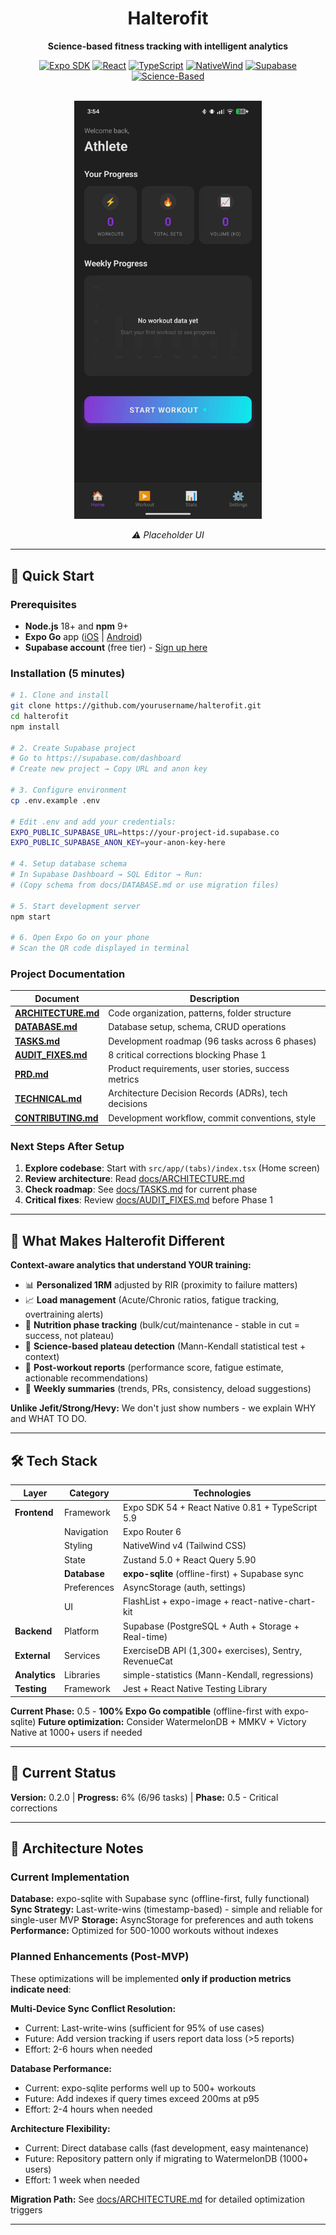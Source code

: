 <div align="center">

# Halterofit

**Science-based fitness tracking with intelligent analytics**

[![Expo SDK](https://img.shields.io/badge/Expo-54.0.12-000020?style=flat&logo=expo)](https://expo.dev)
[![React](https://img.shields.io/badge/React-19.1.0-61DAFB?style=flat&logo=react)](https://react.dev)
[![TypeScript](https://img.shields.io/badge/TypeScript-5.9-3178C6?style=flat&logo=typescript)](https://typescriptlang.org)
[![NativeWind](https://img.shields.io/badge/NativeWind-v4-06B6D4?style=flat&logo=tailwindcss)](https://nativewind.dev)
[![Supabase](https://img.shields.io/badge/Supabase-Latest-3ECF8E?style=flat&logo=supabase)](https://supabase.com)
[![Science-Based](https://img.shields.io/badge/Analytics-Science--Based-00A36C?style=flat)](https://github.com)

<br/>

<img src="./docs/images/home-placeholder.jpeg" alt="Home Screen Placeholder" width="300"/>

_⚠️ Placeholder UI_

</div>

---

## 🚀 Quick Start

### Prerequisites

- **Node.js** 18+ and **npm** 9+
- **Expo Go** app ([iOS](https://apps.apple.com/app/expo-go/id982107779) | [Android](https://play.google.com/store/apps/details?id=host.exp.exponent))
- **Supabase account** (free tier) - [Sign up here](https://supabase.com/dashboard/sign-up)

### Installation (5 minutes)

```bash
# 1. Clone and install
git clone https://github.com/yourusername/halterofit.git
cd halterofit
npm install

# 2. Create Supabase project
# Go to https://supabase.com/dashboard
# Create new project → Copy URL and anon key

# 3. Configure environment
cp .env.example .env

# Edit .env and add your credentials:
EXPO_PUBLIC_SUPABASE_URL=https://your-project-id.supabase.co
EXPO_PUBLIC_SUPABASE_ANON_KEY=your-anon-key-here

# 4. Setup database schema
# In Supabase Dashboard → SQL Editor → Run:
# (Copy schema from docs/DATABASE.md or use migration files)

# 5. Start development server
npm start

# 6. Open Expo Go on your phone
# Scan the QR code displayed in terminal
```

### Project Documentation

| Document                                    | Description                                          |
| ------------------------------------------- | ---------------------------------------------------- |
| **[ARCHITECTURE.md](docs/ARCHITECTURE.md)** | Code organization, patterns, folder structure        |
| **[DATABASE.md](docs/DATABASE.md)**         | Database setup, schema, CRUD operations              |
| **[TASKS.md](docs/TASKS.md)**               | Development roadmap (96 tasks across 6 phases)       |
| **[AUDIT_FIXES.md](docs/AUDIT_FIXES.md)**   | 8 critical corrections blocking Phase 1              |
| **[PRD.md](docs/PRD.md)**                   | Product requirements, user stories, success metrics  |
| **[TECHNICAL.md](docs/TECHNICAL.md)**       | Architecture Decision Records (ADRs), tech decisions |
| **[CONTRIBUTING.md](docs/CONTRIBUTING.md)** | Development workflow, commit conventions, style      |

### Next Steps After Setup

1. **Explore codebase**: Start with `src/app/(tabs)/index.tsx` (Home screen)
2. **Review architecture**: Read [docs/ARCHITECTURE.md](docs/ARCHITECTURE.md)
3. **Check roadmap**: See [docs/TASKS.md](docs/TASKS.md) for current phase
4. **Critical fixes**: Review [docs/AUDIT_FIXES.md](docs/AUDIT_FIXES.md) before Phase 1

---

## 🎯 What Makes Halterofit Different

**Context-aware analytics that understand YOUR training:**

- 📊 **Personalized 1RM** adjusted by RIR (proximity to failure matters)
- 📈 **Load management** (Acute/Chronic ratios, fatigue tracking, overtraining alerts)
- 🎯 **Nutrition phase tracking** (bulk/cut/maintenance - stable in cut = success, not plateau)
- 🧪 **Science-based plateau detection** (Mann-Kendall statistical test + context)
- 📝 **Post-workout reports** (performance score, fatigue estimate, actionable recommendations)
- 📅 **Weekly summaries** (trends, PRs, consistency, deload suggestions)

**Unlike Jefit/Strong/Hevy:** We don't just show numbers - we explain WHY and WHAT TO DO.

---

## 🛠️ Tech Stack

| Layer         | Category     | Technologies                                          |
| ------------- | ------------ | ----------------------------------------------------- |
| **Frontend**  | Framework    | Expo SDK 54 + React Native 0.81 + TypeScript 5.9      |
|               | Navigation   | Expo Router 6                                         |
|               | Styling      | NativeWind v4 (Tailwind CSS)                          |
|               | State        | Zustand 5.0 + React Query 5.90                        |
|               | **Database** | **expo-sqlite** (offline-first) + Supabase sync       |
|               | Preferences  | AsyncStorage (auth, settings)                         |
|               | UI           | FlashList + expo-image + react-native-chart-kit       |
| **Backend**   | Platform     | Supabase (PostgreSQL + Auth + Storage + Real-time)    |
| **External**  | Services     | ExerciseDB API (1,300+ exercises), Sentry, RevenueCat |
| **Analytics** | Libraries    | simple-statistics (Mann-Kendall, regressions)         |
| **Testing**   | Framework    | Jest + React Native Testing Library                   |

**Current Phase:** 0.5 - **100% Expo Go compatible** (offline-first with expo-sqlite)
**Future optimization:** Consider WatermelonDB + MMKV + Victory Native at 1000+ users if needed

---

## 🎯 Current Status

**Version:** 0.2.0 | **Progress:** 6% (6/96 tasks) | **Phase:** 0.5 - Critical corrections

---

## 🚀 Architecture Notes

### Current Implementation

**Database:** expo-sqlite with Supabase sync (offline-first, fully functional)
**Sync Strategy:** Last-write-wins (timestamp-based) - simple and reliable for single-user MVP
**Storage:** AsyncStorage for preferences and auth tokens
**Performance:** Optimized for 500-1000 workouts without indexes

### Planned Enhancements (Post-MVP)

These optimizations will be implemented **only if production metrics indicate need**:

**Multi-Device Sync Conflict Resolution:**

- Current: Last-write-wins (sufficient for 95% of use cases)
- Future: Add version tracking if users report data loss (>5 reports)
- Effort: 2-6 hours when needed

**Database Performance:**

- Current: expo-sqlite performs well up to 500+ workouts
- Future: Add indexes if query times exceed 200ms at p95
- Effort: 2-4 hours when needed

**Architecture Flexibility:**

- Current: Direct database calls (fast development, easy maintenance)
- Future: Repository pattern only if migrating to WatermelonDB (1000+ users)
- Effort: 1 week when needed

**Migration Path:** See [docs/ARCHITECTURE.md](docs/ARCHITECTURE.md) for detailed optimization triggers

---
